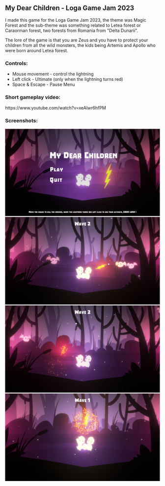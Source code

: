 <h2> My Dear Children - Loga Game Jam 2023</h2>
<p> I made this game for the Loga Game Jam 2023, the theme was Magic Forest and the sub-theme was something related to Letea forest or Caraorman forest, two forests from Romania from "Delta Dunarii". </p>

<p> The lore of the game is that you are Zeus and you have to protect your children from all the wild monsters, the kids being Artemis and Apollo who were born around Letea forest. </p>

<h3><b> Controls: </b></h3>
<ul>
  <li>Mouse movement - control the lightning</li>
  <li>Left click - Ultimate (only when the lightning turns red)</li>
  <li>Space & Escape - Pause Menu</li>
</ul>

<h3><b> Short gameplay video: </b></h3>
<p>https://www.youtube.com/watch?v=xeAlwr6hfPM</p>

<h3><b> Screenshots: </b></h3>
<img src="/Images/0.png">
<img src="/Images/1.png">
<img src="/Images/2.png">
<img src="/Images/3.png">
